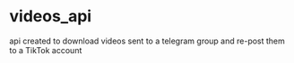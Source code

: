 # videos_api
api created to download videos sent to a telegram group and re-post them to a TikTok account
